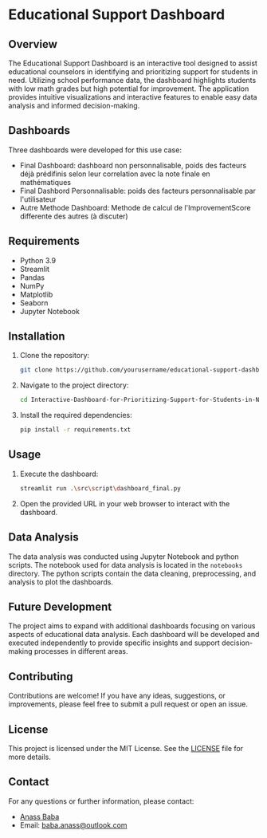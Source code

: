 # Educational Support Dashboard

## Overview
The Educational Support Dashboard is an interactive tool designed to assist educational counselors in identifying and prioritizing support for students in need. Utilizing school performance data, the dashboard highlights students with low math grades but high potential for improvement. The application provides intuitive visualizations and interactive features to enable easy data analysis and informed decision-making.

## Dashboards
Three dashboards were developed for this use case:
- Final Dashboard: dashboard non personnalisable, poids des facteurs déjà prédifinis selon leur correlation avec la note finale en mathématiques
- Final Dashbord Personnalisable: poids des facteurs personnalisable par l'utilisateur
- Autre Methode Dashboard: Methode de calcul de l'ImprovementScore differente des autres (à discuter)



## Requirements
- Python 3.9
- Streamlit
- Pandas
- NumPy
- Matplotlib
- Seaborn
- Jupyter Notebook

## Installation
1. Clone the repository:
    ```bash
    git clone https://github.com/yourusername/educational-support-dashboard.git
    ```
2. Navigate to the project directory:
    ```bash
    cd Interactive-Dashboard-for-Prioritizing-Support-for-Students-in-Need
    ```
3. Install the required dependencies:
    ```bash
    pip install -r requirements.txt
    ```

## Usage
1. Execute the dashboard:
    ```bash
    streamlit run .\src\script\dashboard_final.py
    ```
2. Open the provided URL in your web browser to interact with the dashboard.

## Data Analysis
The data analysis was conducted using Jupyter Notebook and python scripts. The notebook used for data analysis is located in the `notebooks` directory. The python scripts contain the data cleaning, preprocessing, and analysis to plot the dashboards.


## Future Development
The project aims to expand with additional dashboards focusing on various aspects of educational data analysis. Each dashboard will be developed and executed independently to provide specific insights and support decision-making processes in different areas.

## Contributing
Contributions are welcome! If you have any ideas, suggestions, or improvements, please feel free to submit a pull request or open an issue.

## License
This project is licensed under the MIT License. See the [LICENSE](LICENSE) file for more details.

## Contact
For any questions or further information, please contact:
- [Anass Baba](https://github.com/yourusername)
- Email: baba.anass@outlook.com

